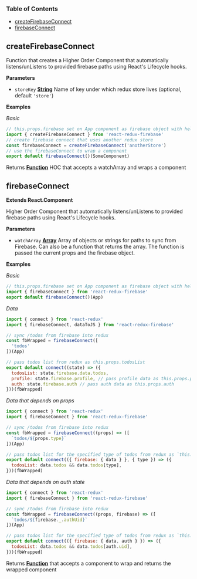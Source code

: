 <!-- Generated by documentation.js. Update this documentation by updating the source code. -->

### Table of Contents

-   [createFirebaseConnect](#createfirebaseconnect)
-   [firebaseConnect](#firebaseconnect)

## createFirebaseConnect

Function that creates a Higher Order Component that
automatically listens/unListens to provided firebase paths using
React's Lifecycle hooks.

**Parameters**

-   `storeKey` **[String](https://developer.mozilla.org/en-US/docs/Web/JavaScript/Reference/Global_Objects/String)** Name of key under which redux store lives (optional, default `'store'`)

**Examples**

_Basic_

```javascript
// this.props.firebase set on App component as firebase object with helpers
import { createFirebaseConnect } from 'react-redux-firebase'
// create firebase connect that uses another redux store
const firebaseConnect = createFirebaseConnect('anotherStore')
// use the firebaseConnect to wrap a component
export default firebaseConnect()(SomeComponent)
```

Returns **[Function](https://developer.mozilla.org/en-US/docs/Web/JavaScript/Reference/Statements/function)** HOC that accepts a watchArray and wraps a component

## firebaseConnect

**Extends React.Component**

Higher Order Component that automatically listens/unListens
to provided firebase paths using React's Lifecycle hooks.

**Parameters**

-   `watchArray` **[Array](https://developer.mozilla.org/en-US/docs/Web/JavaScript/Reference/Global_Objects/Array)** Array of objects or strings for paths to sync from Firebase. Can also be a function that returns the array. The function is passed the current props and the firebase object.

**Examples**

_Basic_

```javascript
// this.props.firebase set on App component as firebase object with helpers
import { firebaseConnect } from 'react-redux-firebase'
export default firebaseConnect()(App)
```

_Data_

```javascript
import { connect } from 'react-redux'
import { firebaseConnect, dataToJS } from 'react-redux-firebase'

// sync /todos from firebase into redux
const fbWrapped = firebaseConnect([
  'todos'
])(App)

// pass todos list from redux as this.props.todosList
export default connect((state) => ({
  todosList: state.firebase.data.todos,
  profile: state.firebase.profile, // pass profile data as this.props.profile
  auth: state.firebase.auth // pass auth data as this.props.auth
}))(fbWrapped)
```

_Data that depends on props_

```javascript
import { connect } from 'react-redux'
import { firebaseConnect } from 'react-redux-firebase'

// sync /todos from firebase into redux
const fbWrapped = firebaseConnect((props) => ([
  `todos/${props.type}`
])(App)

// pass todos list for the specified type of todos from redux as `this.props.todosList`
export default connect(({ firebase: { data } }, { type }) => ({
  todosList: data.todos && data.todos[type],
}))(fbWrapped)
```

_Data that depends on auth state_

```javascript
import { connect } from 'react-redux'
import { firebaseConnect } from 'react-redux-firebase'

// sync /todos from firebase into redux
const fbWrapped = firebaseConnect((props, firebase) => ([
  `todos/${firebase._.authUid}`
])(App)

// pass todos list for the specified type of todos from redux as `this.props.todosList`
export default connect(({ firebase: { data, auth } }) => ({
  todosList: data.todos && data.todos[auth.uid],
}))(fbWrapped)
```

Returns **[Function](https://developer.mozilla.org/en-US/docs/Web/JavaScript/Reference/Statements/function)** that accepts a component to wrap and returns the wrapped component
